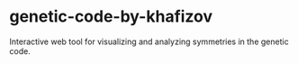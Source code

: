 # genetic-code-by-khafizov
Interactive web tool for visualizing and analyzing symmetries in the genetic code.
